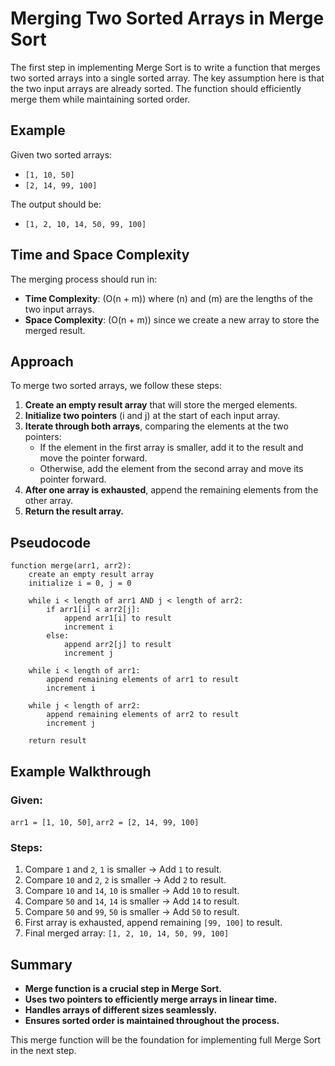# Merging Two Sorted Arrays in Merge Sort

The first step in implementing Merge Sort is to write a function that merges two sorted arrays into a single sorted array. The key assumption here is that the two input arrays are already sorted. The function should efficiently merge them while maintaining sorted order.

## Example
Given two sorted arrays:
- `[1, 10, 50]`
- `[2, 14, 99, 100]`

The output should be:
- `[1, 2, 10, 14, 50, 99, 100]`

## Time and Space Complexity
The merging process should run in:
- **Time Complexity**: \(O(n + m)\) where \(n\) and \(m\) are the lengths of the two input arrays.
- **Space Complexity**: \(O(n + m)\) since we create a new array to store the merged result.

## Approach
To merge two sorted arrays, we follow these steps:
1. **Create an empty result array** that will store the merged elements.
2. **Initialize two pointers** (i and j) at the start of each input array.
3. **Iterate through both arrays**, comparing the elements at the two pointers:
   - If the element in the first array is smaller, add it to the result and move the pointer forward.
   - Otherwise, add the element from the second array and move its pointer forward.
4. **After one array is exhausted**, append the remaining elements from the other array.
5. **Return the result array.**

## Pseudocode
```
function merge(arr1, arr2):
    create an empty result array
    initialize i = 0, j = 0
    
    while i < length of arr1 AND j < length of arr2:
        if arr1[i] < arr2[j]:
            append arr1[i] to result
            increment i
        else:
            append arr2[j] to result
            increment j
    
    while i < length of arr1:
        append remaining elements of arr1 to result
        increment i
    
    while j < length of arr2:
        append remaining elements of arr2 to result
        increment j
    
    return result
```

## Example Walkthrough
### Given:
`arr1 = [1, 10, 50]`, `arr2 = [2, 14, 99, 100]`

### Steps:
1. Compare `1` and `2`, `1` is smaller → Add `1` to result.
2. Compare `10` and `2`, `2` is smaller → Add `2` to result.
3. Compare `10` and `14`, `10` is smaller → Add `10` to result.
4. Compare `50` and `14`, `14` is smaller → Add `14` to result.
5. Compare `50` and `99`, `50` is smaller → Add `50` to result.
6. First array is exhausted, append remaining `[99, 100]` to result.
7. Final merged array: `[1, 2, 10, 14, 50, 99, 100]`

## Summary
- **Merge function is a crucial step in Merge Sort.**
- **Uses two pointers to efficiently merge arrays in linear time.**
- **Handles arrays of different sizes seamlessly.**
- **Ensures sorted order is maintained throughout the process.**

This merge function will be the foundation for implementing full Merge Sort in the next step.

